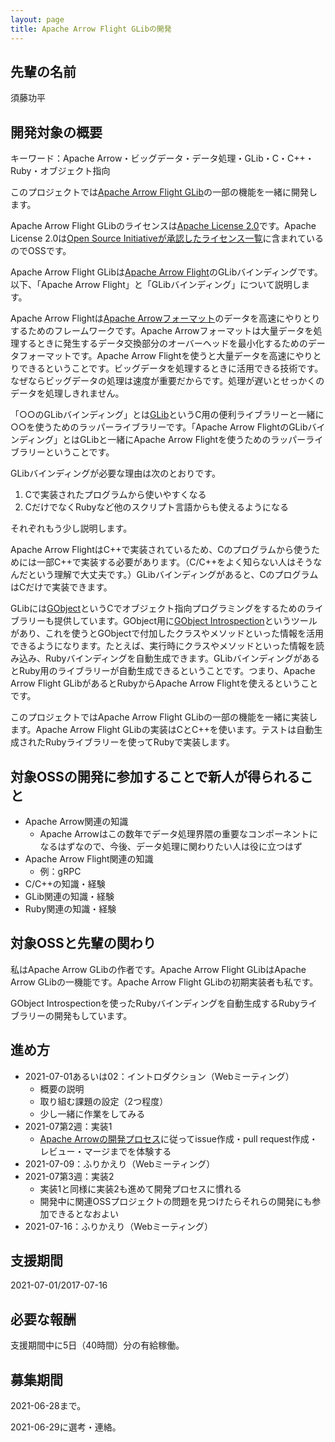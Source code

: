 ```yaml
---
layout: page
title: Apache Arrow Flight GLibの開発
---
```


## 先輩の名前

須藤功平

## 開発対象の概要

キーワード：Apache Arrow・ビッグデータ・データ処理・GLib・C・C++・Ruby・オブジェクト指向

このプロジェクトでは[Apache Arrow Flight GLib](https://github.com/apache/arrow/tree/master/c_glib/arrow-flight-glib)の一部の機能を一緒に開発します。

Apache Arrow Flight GLibのライセンスは[Apache License 2.0](https://github.com/apache/arrow/blob/master/LICENSE.txt)です。Apache License 2.0は[Open Source Initiativeが承認したライセンス一覧](https://opensource.org/licenses/alphabetical)に含まれているのでOSSです。

Apache Arrow Flight GLibは[Apache Arrow Flight](https://arrow.apache.org/blog/2019/10/13/introducing-arrow-flight-japanese/)のGLibバインディングです。以下、「Apache Arrow Flight」と「GLibバインディング」について説明します。

Apache Arrow Flightは[Apache Arrowフォーマット](https://arrow.apache.org/docs/format/Columnar.html)のデータを高速にやりとりするためのフレームワークです。Apache Arrowフォーマットは大量データを処理するときに発生するデータ交換部分のオーバーヘッドを最小化するためのデータフォーマットです。Apache Arrow Flightを使うと大量データを高速にやりとりできるということです。ビッグデータを処理するときに活用できる技術です。なぜならビッグデータの処理は速度が重要だからです。処理が遅いとせっかくのデータを処理しきれません。

「○○のGLibバインディング」とは[GLib](https://developer.gnome.org/glib/stable/)というC用の便利ライブラリーと一緒に○○を使うためのラッパーライブラリーです。「Apache Arrow FlightのGLibバインディング」とはGLibと一緒にApache Arrow Flightを使うためのラッパーライブラリーということです。

GLibバインディングが必要な理由は次のとおりです。

  1. Cで実装されたプログラムから使いやすくなる
  2. CだけでなくRubyなど他のスクリプト言語からも使えるようになる

それぞれもう少し説明します。

Apache Arrow FlightはC++で実装されているため、Cのプログラムから使うためには一部C++で実装する必要があります。（C/C++をよく知らない人はそうなんだという理解で大丈夫です。）GLibバインディングがあると、CのプログラムはCだけで実装できます。

GLibには[GObject](https://developer.gnome.org/gobject/stable/)というCでオブジェクト指向プログラミングをするためのライブラリーも提供しています。GObject用に[GObject Introspection](https://gi.readthedocs.io/en/latest/)というツールがあり、これを使うとGObjectで付加したクラスやメソッドといった情報を活用できるようになります。たとえば、実行時にクラスやメソッドといった情報を読み込み、Rubyバインディングを自動生成できます。GLibバインディングがあるとRuby用のライブラリーが自動生成できるということです。つまり、Apache Arrow Flight GLibがあるとRubyからApache Arrow Flightを使えるということです。

このプロジェクトではApache Arrow Flight GLibの一部の機能を一緒に実装します。Apache Arrow Flight GLibの実装はCとC++を使います。テストは自動生成されたRubyライブラリーを使ってRubyで実装します。

## 対象OSSの開発に参加することで新人が得られること

  * Apache Arrow関連の知識
    * Apache Arrowはこの数年でデータ処理界隈の重要なコンポーネントになるはずなので、今後、データ処理に関わりたい人は役に立つはず
  * Apache Arrow Flight関連の知識
    * 例：gRPC
  * C/C++の知識・経験
  * GLib関連の知識・経験
  * Ruby関連の知識・経験

## 対象OSSと先輩の関わり

私はApache Arrow GLibの作者です。Apache Arrow Flight GLibはApache Arrow GLibの一機能です。Apache Arrow Flight GLibの初期実装者も私です。

GObject Introspectionを使ったRubyバインディングを自動生成するRubyライブラリーの開発もしています。

## 進め方

  * 2021-07-01あるいは02：イントロダクション（Webミーティング）
    * 概要の説明
    * 取り組む課題の設定（2つ程度）
    * 少し一緒に作業をしてみる
  * 2021-07第2週：実装1
    * [Apache Arrowの開発プロセス](https://arrow.apache.org/docs/developers/contributing.html)に従ってissue作成・pull request作成・レビュー・マージまでを体験する
  * 2021-07-09：ふりかえり（Webミーティング）
  * 2021-07第3週：実装2
    * 実装1と同様に実装2も進めて開発プロセスに慣れる
    * 開発中に関連OSSプロジェクトの問題を見つけたらそれらの開発にも参加できるとなおよい
  * 2021-07-16：ふりかえり（Webミーティング）

## 支援期間

2021-07-01/2017-07-16

## 必要な報酬

支援期間中に5日（40時間）分の有給稼働。

## 募集期間

2021-06-28まで。

2021-06-29に選考・連絡。
